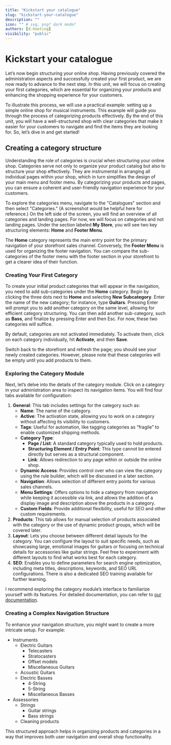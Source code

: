 ```yaml
---
title: "Kickstart your catalogue"
slug: "kickstart-your-catalogue"
description: ""
icon: "" # svg, png? dark mode?
authors: [d.hoeting]
visibility: "public"
---
```

# Kickstart your catalogue
Let’s now begin structuring your online shop. Having previously covered the administration aspects and successfully created your first product, we are now ready to advance to the next step. In this unit, we will focus on creating your first categories, which are essential for organizing your products and enhancing the shopping experience for your customers.

To illustrate this process, we will use a practical example: setting up a simple online shop for musical instruments. This example will guide you through the process of categorizing products effectively. By the end of this unit, you will have a well-structured shop with clear categories that make it easier for your customers to navigate and find the items they are looking for. So, let’s dive in and get started!

## Creating a category structure

Understanding the role of categories is crucial when structuring your online shop. Categories serve not only to organize your product catalog but also to structure your shop effectively. They are instrumental in arranging all individual pages within your shop, which in turn simplifies the design of your main menu and footer menu. By categorizing your products and pages, you can ensure a coherent and user-friendly navigation experience for your customers.

To explore the categories menu, navigate to the "Catalogues" section and then select "Categories." (A screenshot would be helpful here for reference.) On the left side of the screen, you will find an overview of all categories and landing pages. For now, we will focus on categories and not landing pages. Under the section labeled **My Store**, you will see two key structuring elements: **Home** and **Footer Menu**.

The **Home** category represents the main entry point for the primary navigation of your storefront sales channel. Conversely, the **Footer Menu** is used for organizing the footer navigation. You can compare the sub-categories of the footer menu with the footer section in your storefront to get a clearer idea of their function.

### Creating Your First Category

To create your initial product categories that will appear in the navigation, you need to add sub-categories under the **Home** category. Begin by clicking the three dots next to **Home** and selecting **New Subcategory**. Enter the name of the new category; for instance, type **Guitars**. Pressing Enter will prompt you to add another category on the same level, allowing for efficient category structuring. You can then add another sub-category, such as **Bass**, and finalize by pressing Enter and then Esc. For now, these two categories will suffice.

By default, categories are not activated immediately. To activate them, click on each category individually, hit **Activate**, and then **Save**.

Switch back to the storefront and refresh the page; you should see your newly created categories. However, please note that these categories will be empty until you add products to them.

### Exploring the Category Module

Next, let’s delve into the details of the category module. Click on a category in your administration area to inspect its navigation items. You will find four tabs available for configuration:

1. **General**: This tab includes settings for the category such as:
    - **Name**: The name of the category.
    - **Active**: The activation state, allowing you to work on a category without affecting its visibility to customers.
    - **Tags**: Useful for automation, like tagging categories as “fragile” to enable customized shipping methods.
    - **Category Type**:
        - **Page / List**: A standard category typically used to hold products.
        - **Structuring Element / Entry Point**: This type cannot be entered directly but serves as a structural component.
        - **Link**: Allows redirection to any page within or outside the online shop.
    - **Dynamic Access**: Provides control over who can view the category using the rule builder, which will be discussed in a later section.
    - **Navigation**: Allows selection of different entry points for various sales channels.
    - **Menu Settings**: Offers options to hide a category from navigation while keeping it accessible via link, and allows the addition of a display image and description above the products in a category.
    - **Custom Fields**: Provide additional flexibility, useful for SEO and other custom requirements.
2. **Products**: This tab allows for manual selection of products associated with the category or the use of dynamic product groups, which will be covered later.
3. **Layout**: Lets you choose between different detail layouts for the category. You can configure the layout to suit specific needs, such as showcasing large, emotional images for guitars or focusing on technical details for accessories like guitar strings. Feel free to experiment with different layouts to find what works best for each category.
4. **SEO**: Enables you to define parameters for search engine optimization, including meta titles, descriptions, keywords, and SEO URL configurations. There is also a dedicated SEO training available for further learning.

I recommend exploring the category module’s interface to familiarize yourself with its features. For detailed documentation, you can refer to [our documentation](https://docs.shopware.com/en/shopware-6-en/catalogues/categories?category=shopware-6-en/catalogues).

### Creating a Complex Navigation Structure

To enhance your navigation structure, you might want to create a more intricate setup. For example:

- Instruments
    - Electric Guitars
        - Telecasters
        - Stratocasters
        - Offset models
        - Miscellaneous Guitars
    - Acoustic Guitars
    - Electric Basses
        - 4-String
        - 5-String
        - Miscellaneous Basses
- Assessories
    - Strings
        - Guitar strings
        - Bass strings
    - Cleaning products

This structured approach helps in organizing products and categories in a way that improves both user navigation and overall shop functionality.
